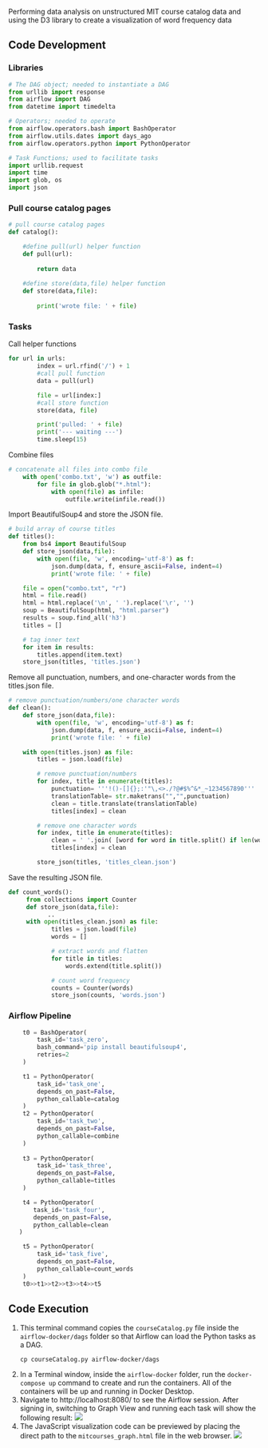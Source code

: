 Performing data analysis on unstructured MIT course catalog data and using the D3 library to create a visualization of word frequency data

## Code Development

### Libraries

```python
# The DAG object; needed to instantiate a DAG
from urllib import response
from airflow import DAG
from datetime import timedelta

# Operators; needed to operate
from airflow.operators.bash import BashOperator
from airflow.utils.dates import days_ago
from airflow.operators.python import PythonOperator

# Task Functions; used to facilitate tasks
import urllib.request
import time
import glob, os
import json
```

### Pull course catalog pages

```python
# pull course catalog pages
def catalog():

    #define pull(url) helper function
    def pull(url):
      
        return data
         
    #define store(data,file) helper function
    def store(data,file):
 
        print('wrote file: ' + file)
```
### Tasks

Call helper functions

```python
for url in urls:
        index = url.rfind('/') + 1
        #call pull function
        data = pull(url)

        file = url[index:]
        #call store function
        store(data, file)

        print('pulled: ' + file)
        print('--- waiting ---')
        time.sleep(15)
```
Combine files

```python
# concatenate all files into combo file
    with open('combo.txt', 'w') as outfile:
        for file in glob.glob("*.html"):
            with open(file) as infile:
                outfile.write(infile.read())
```
Import BeautifulSoup4 and store the JSON file.

```python
# build array of course titles
def titles():
    from bs4 import BeautifulSoup
    def store_json(data,file):
        with open(file, 'w', encoding='utf-8') as f:
            json.dump(data, f, ensure_ascii=False, indent=4)
            print('wrote file: ' + file)

    file = open("combo.txt", "r")
    html = file.read()
    html = html.replace('\n', ' ').replace('\r', '')
    soup = BeautifulSoup(html, "html.parser")
    results = soup.find_all('h3')
    titles = []

    # tag inner text
    for item in results:
        titles.append(item.text)
    store_json(titles, 'titles.json')
```
Remove all punctuation, numbers, and one-character words from the titles.json file.

```python
# remove punctuation/numbers/one character words
def clean():
    def store_json(data,file):
        with open(file, 'w', encoding='utf-8') as f:
            json.dump(data, f, ensure_ascii=False, indent=4)
            print('wrote file: ' + file)

    with open(titles.json) as file:
        titles = json.load(file)

        # remove punctuation/numbers
        for index, title in enumerate(titles):
            punctuation= '''!()-[]{};:'"\,<>./?@#$%^&*_~1234567890'''
            translationTable= str.maketrans("","",punctuation)
            clean = title.translate(translationTable)
            titles[index] = clean

        # remove one character words
        for index, title in enumerate(titles):
            clean = ' '.join( [word for word in title.split() if len(word)>1] )
            titles[index] = clean

        store_json(titles, 'titles_clean.json')
```
Save the resulting JSON file.

```python
def count_words():
     from collections import Counter
     def store_json(data,file):
           ..
     with open(titles_clean.json) as file:
            titles = json.load(file)
            words = []

            # extract words and flatten
            for title in titles:
                words.extend(title.split())

            # count word frequency
            counts = Counter(words)
            store_json(counts, 'words.json')
```

### Airflow Pipeline
```python
    t0 = BashOperator(
        task_id='task_zero',
        bash_command='pip install beautifulsoup4',
        retries=2
    )

    t1 = PythonOperator(
        task_id='task_one',
        depends_on_past=False,
        python_callable=catalog
    )
    t2 = PythonOperator(
        task_id='task_two',
        depends_on_past=False,
        python_callable=combine
    )
   
    t3 = PythonOperator(
        task_id='task_three',
        depends_on_past=False,
        python_callable=titles
    )

    t4 = PythonOperator(
       task_id='task_four',
       depends_on_past=False,
       python_callable=clean
   )

    t5 = PythonOperator(
        task_id='task_five',
        depends_on_past=False,
        python_callable=count_words
    )
    t0>>t1>>t2>>t3>>t4>>t5
```

## Code Execution

 1. This terminal command copies the ```courseCatalog.py``` file inside the ```airflow-docker/dags``` folder so that Airflow can load the Python tasks as a DAG.
    ```
    cp courseCatalog.py airflow-docker/dags
    ```
 2. In a Terminal window, inside the ```airflow-docker``` folder, run the ```docker-compose up``` command to create and run the containers. All of the containers will be up and running in Docker Desktop.
3. Navigate to http://localhost:8080/ to see the Airflow session. After signing in, switching to Graph View and running each task will show the following result:
    ![](/src/images/DAG_Graph.png)
4. The JavaScript visualization code can be previewed by placing the direct path to the ```mitcourses_graph.html``` file in the web browser.
    ![](/src/images/word_count_viz.png)
